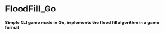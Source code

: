 # FloodFill_Go

#### Simple CLI game made in Go, implements the flood fill algorithm in a game format

